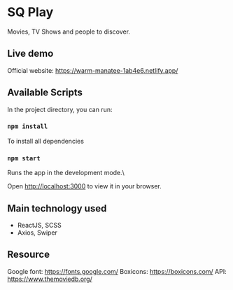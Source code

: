 # SQ Play

Movies, TV Shows and people to discover.



## Live demo

Official website: https://warm-manatee-1ab4e6.netlify.app/



## Available Scripts

In the project directory, you can run:

### `npm install`

To install all dependencies



### `npm start`

Runs the app in the development mode.\



Open [http://localhost:3000](http://localhost:3000) to view it in your browser.


## Main technology used
- ReactJS, SCSS
- Axios, Swiper



## Resource
Google font: https://fonts.google.com/
Boxicons: https://boxicons.com/
API: https://www.themoviedb.org/

